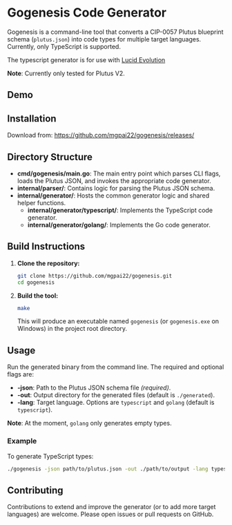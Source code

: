 # Gogenesis Code Generator

Gogenesis is a command-line tool that converts a CIP-0057 Plutus blueprint schema (`plutus.json`) into code types for multiple target languages. Currently, only TypeScript is supported.

The typescript generator is for use with [Lucid Evolution](https://github.com/Anastasia-Labs/lucid-evolution)

**Note**: Currently only tested for Plutus V2.

## Demo

## Installation

Download from: https://github.com/mgpai22/gogenesis/releases/

## Directory Structure

- **cmd/gogenesis/main.go**: The main entry point which parses CLI flags, loads the Plutus JSON, and invokes the appropriate code generator.
- **internal/parser/**: Contains logic for parsing the Plutus JSON schema.
- **internal/generator/**: Hosts the common generator logic and shared helper functions.
  - **internal/generator/typescript/**: Implements the TypeScript code generator.
  - **internal/generator/golang/**: Implements the Go code generator.

## Build Instructions

1. **Clone the repository:**

   ```bash
   git clone https://github.com/mgpai22/gogenesis.git
   cd gogenesis
   ```

2. **Build the tool:**

   ```bash
   make
   ```

   This will produce an executable named `gogenesis` (or `gogenesis.exe` on Windows) in the project root directory.

## Usage

Run the generated binary from the command line. The required and optional flags are:

- **-json**: Path to the Plutus JSON schema file _(required)_.
- **-out**: Output directory for the generated files (default is `./generated`).
- **-lang**: Target language. Options are `typescript` and `golang` (default is `typescript`).

**Note**: At the moment, `golang` only generates empty types.

### Example

To generate TypeScript types:

```bash
./gogenesis -json path/to/plutus.json -out ./path/to/output -lang typescript
```

## Contributing

Contributions to extend and improve the generator (or to add more target languages) are welcome. Please open issues or pull requests on GitHub.
